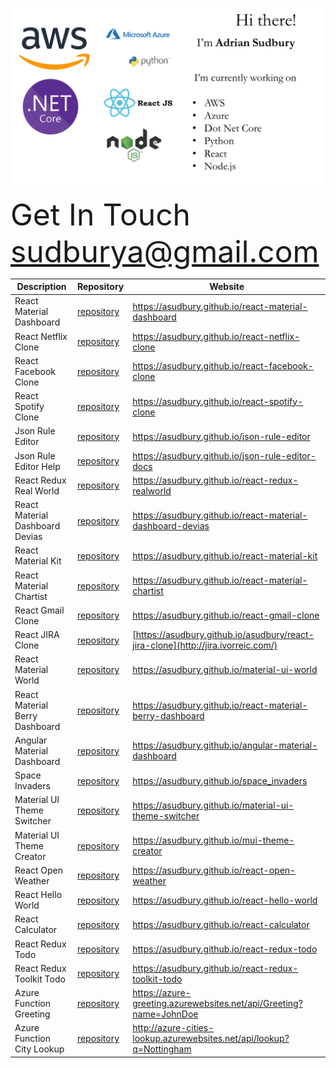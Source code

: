 ![github message](https://github.com/asudbury/asudbury/blob/master/github-message-3.gif?raw=true)

<font size="7" style="text-align: right">Get In Touch sudburya@gmail.com</font>

| Description                     | Repository                                                                | Website                                                                           |
| ------------------------------- | ------------------------------------------------------------------------- | --------------------------------------------------------------------------------- |
| React Material Dashboard        | [repository](https://github.com/asudbury/react-material-dashboard)        | https://asudbury.github.io/react-material-dashboard                               |
| React Netflix Clone             | [repository](https://github.com/asudbury/react-netflix-clone)             | https://asudbury.github.io/react-netflix-clone                                    |
| React Facebook Clone            | [repository](https://github.com/asudbury/react-facebook-clone)            | https://asudbury.github.io/react-facebook-clone                                   |
| React Spotify Clone             | [repository](https://github.com/asudbury/react-spotify-clone)             | https://asudbury.github.io/react-spotify-clone                                    |
| Json Rule Editor                | [repository](https://github.com/asudbury/json-rule-editor)                | https://asudbury.github.io/json-rule-editor                                       |
| Json Rule Editor Help           | [repository](https://github.com/asudbury/json-rule-editor-docs)           | https://asudbury.github.io/json-rule-editor-docs                                  |
| React Redux Real World          | [repository](https://github.com/asudbury/react-redux-realworld)           | https://asudbury.github.io/react-redux-realworld                                  |
| React Material Dashboard Devias | [repository](https://github.com/asudbury/react-material-dashboard-devias) | https://asudbury.github.io/react-material-dashboard-devias                        |
| React Material Kit              | [repository](https://github.com/asudbury/react-material-kit)              | https://asudbury.github.io/react-material-kit                                     |
| React Material Chartist         | [repository](https://github.com/asudbury/react-material-chartist)         | https://asudbury.github.io/react-material-chartist                                |
| React Gmail Clone               | [repository](https://github.com/asudbury/react-gmail-clone)               | https://asudbury.github.io/react-gmail-clone                                      |
| React JIRA Clone                | [repository](https://github.com/asudbury/react-jira-clone)                | [https://asudbury.github.io/asudbury/react-jira-clone](http://jira.ivorreic.com/) |
| React Material World            | [repository](https://github.com/asudbury/material-ui-world)               | https://asudbury.github.io/material-ui-world                                      |
| React Material Berry Dashboard  | [repository](https://github.com/asudbury/react-material-berry-dashboard)  | https://asudbury.github.io/react-material-berry-dashboard                         |
| Angular Material Dashboard      | [repository](https://github.com/asudbury/angular-material-dashboard)      | https://asudbury.github.io/angular-material-dashboard                             |
| Space Invaders                  | [repository](https://github.com/asudbury/space_invaders)                  | https://asudbury.github.io/space_invaders                                         |
| Material UI Theme Switcher      | [repository](https://github.com/asudbury/material-ui-theme-switcher)      | https://asudbury.github.io/material-ui-theme-switcher                             |
| Material UI Theme Creator       | [repository](https://github.com/asudbury/mui-theme-creator)               | https://asudbury.github.io/mui-theme-creator                                      |
| React Open Weather              | [repository](https://github.com/asudbury/react-open-weather)              | https://asudbury.github.io/react-open-weather                                     |
| React Hello World               | [repository](https://github.com/asudbury/react-hello-world)               | https://asudbury.github.io/react-hello-world                                      |
| React Calculator                | [repository](https://github.com/asudbury/react-calculator)                | https://asudbury.github.io/react-calculator                                       |
| React Redux Todo                | [repository](https://github.com/asudbury/react-redux-todo)                | https://asudbury.github.io/react-redux-todo                                       |
| React Redux Toolkit Todo        | [repository](https://github.com/asudbury/react-redux-toolkit-todo)        | https://asudbury.github.io/react-redux-toolkit-todo                               |
| Azure Function Greeting         | [repository](https://github.com/asudbury/Azure-Greeting)                  | https://azure-greeting.azurewebsites.net/api/Greeting?name=JohnDoe                |
| Azure Function City Lookup      | [repository](https://github.com/asudbury/Azure-City-Lookup)               | http://azure-cities-lookup.azurewebsites.net/api/lookup?q=Nottingham              |
